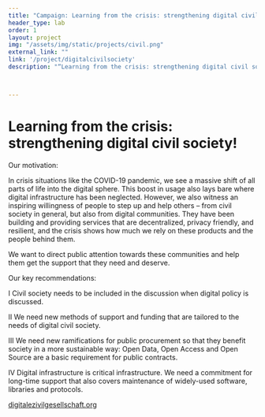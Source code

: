 ```yaml
---
title: "Campaign: Learning from the crisis: strengthening digital civil society!"
header_type: lab
order: 1
layout: project
img: "/assets/img/static/projects/civil.png"
external_link: ""
link: '/project/digitalcivilsociety'
description: "“Learning from the crisis: strengthening digital civil society!” – We initiated an open letter that got signed by more than 30 organizations. We demand better government support for civil society organizations that build crucial digital infrastructure and make knowledge accessible."



---
```

<h1>Learning from the crisis: strengthening digital civil society!</h1>
<p>
<p>Our motivation:</p>
<p>In crisis situations like the COVID-19 pandemic, we see a massive shift of all parts of life into the digital sphere. This boost in usage also lays bare where digital infrastructure has been neglected. However, we also witness an inspiring willingness of people to step up and help others – from civil society in general, but also from digital communities. They have been building and providing services that are decentralized, privacy friendly, and resilient, and the crisis shows how much we rely on these products and the people behind them. 
</p>

<p>
We want to direct public attention towards these communities and help them get the support that they need and deserve. 
</p>

<p>
<p>Our key recommendations:</p>
<p>I Civil society needs to be included in the discussion when digital policy is discussed.</p>
<p>II We need new methods of support and funding that are tailored to the needs of digital civil society.</p>
<p>III We need new ramifications for public procurement so that they benefit society in a more sustainable way: Open Data, Open Access and Open Source are a basic requirement for public contracts.</p>
<p>IV Digital infrastructure is critical infrastructure. We need a commitment for long-time support that also covers maintenance of widely-used software, libraries and protocols.</p>
 
</p>


<p><a href="https://digitalezivilgesellschaft.org/">digitalezivilgesellschaft.org</a></p>




